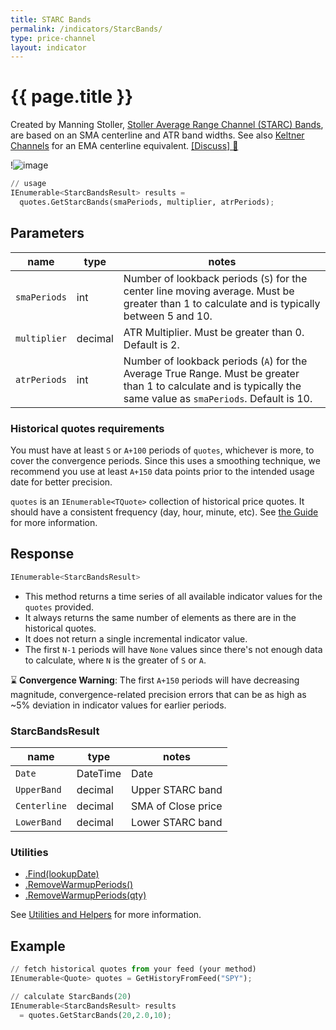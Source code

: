 ```yaml
---
title: STARC Bands
permalink: /indicators/StarcBands/
type: price-channel
layout: indicator
---
```


# {{ page.title }}

Created by Manning Stoller, [Stoller Average Range Channel (STARC) Bands](https://www.investopedia.com/terms/s/starc.asp), are based on an SMA centerline and ATR band widths.  See also [Keltner Channels](../Keltner#content) for an EMA centerline equivalent.
[[Discuss] :speech_balloon:]({{site.github.repository_url}}/discussions/292 "Community discussion about this indicator")

!![image]({{site.charturl}}/StarcBands.png)

```python
// usage
IEnumerable<StarcBandsResult> results =
  quotes.GetStarcBands(smaPeriods, multiplier, atrPeriods);
```

## Parameters

| name | type | notes
| -- |-- |--
| `smaPeriods` | int | Number of lookback periods (`S`) for the center line moving average.  Must be greater than 1 to calculate and is typically between 5 and 10.
| `multiplier` | decimal | ATR Multiplier. Must be greater than 0.  Default is 2.
| `atrPeriods` | int | Number of lookback periods (`A`) for the Average True Range.  Must be greater than 1 to calculate and is typically the same value as `smaPeriods`.  Default is 10.

### Historical quotes requirements

You must have at least `S` or `A+100` periods of `quotes`, whichever is more, to cover the convergence periods.  Since this uses a smoothing technique, we recommend you use at least `A+150` data points prior to the intended usage date for better precision.

`quotes` is an `IEnumerable<TQuote>` collection of historical price quotes.  It should have a consistent frequency (day, hour, minute, etc).  See [the Guide]({{site.baseurl}}/guide/#historical-quotes) for more information.

## Response

```python
IEnumerable<StarcBandsResult>
```

- This method returns a time series of all available indicator values for the `quotes` provided.
- It always returns the same number of elements as there are in the historical quotes.
- It does not return a single incremental indicator value.
- The first `N-1` periods will have `None` values since there's not enough data to calculate, where `N` is the greater of `S` or `A`.

:hourglass: **Convergence Warning**: The first `A+150` periods will have decreasing magnitude, convergence-related precision errors that can be as high as ~5% deviation in indicator values for earlier periods.

### StarcBandsResult

| name | type | notes
| -- |-- |--
| `Date` | DateTime | Date
| `UpperBand` | decimal | Upper STARC band
| `Centerline` | decimal | SMA of Close price
| `LowerBand` | decimal | Lower STARC band

### Utilities

- [.Find(lookupDate)]({{site.baseurl}}/utilities#find-indicator-result-by-date)
- [.RemoveWarmupPeriods()]({{site.baseurl}}/utilities#remove-warmup-periods)
- [.RemoveWarmupPeriods(qty)]({{site.baseurl}}/utilities#remove-warmup-periods)

See [Utilities and Helpers]({{site.baseurl}}/utilities#utilities-for-indicator-results) for more information.

## Example

```python
// fetch historical quotes from your feed (your method)
IEnumerable<Quote> quotes = GetHistoryFromFeed("SPY");

// calculate StarcBands(20)
IEnumerable<StarcBandsResult> results
  = quotes.GetStarcBands(20,2.0,10);
```

